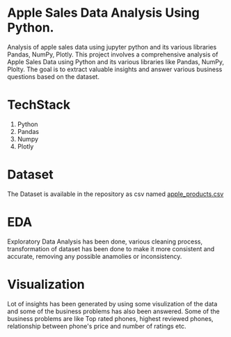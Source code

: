 # Apple Sales Data Analysis Using Python.
Analysis of apple sales data using jupyter python and its various libraries Pandas, NumPy, Plotly.
This project involves a comprehensive analysis of Apple Sales Data using Python and its various libraries like Pandas, NumPy, Plolty. The goal is to extract valuable insights and answer various business questions based on the dataset.
# TechStack
1. Python
2. Pandas
3. Numpy
4. Plotly
# Dataset
The Dataset is available in the repository as csv named [apple_products.csv](https://github.com/Ritesh-957/apple_sales_analysis_python/blob/main/apple_products.csv)
# EDA
Exploratory Data Analysis has been done, various cleaning process, transformation of dataset has been done to make it more consistent and accurate, removing any possible anamolies or inconsistency.
# Visualization
Lot of insights has been generated by using some visulization of the data and some of the business problems has also been answered.
Some of the business problems are like Top rated phones, highest reviewed phones, relationship between phone's price and number of ratings etc.
